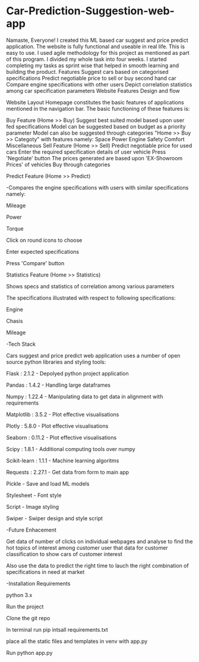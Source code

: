 # Car-Prediction-Suggestion-web-app
Namaste, Everyone!
I created this ML based car suggest and price predict application. The website is fully functional and useable in real life. This is easy to use. I used agile methodology for this project as mentioned as part of this program. I divided my whole task into four weeks. I started completing my tasks as sprint wise that helped in smooth learning and building the product.
Features
Suggest cars based on categorised specifications
Predict negotiable price to sell or buy second hand car
Compare engine specifications with other users
Depict correlation statistics among car specification parameters
Website Features Design and flow


Website Layout
Homepage constitutes the basic features of applications mentioned in the navigation bar. The basic functioning of these features is: 

Buy Feature (Home >> Buy)
Suggest best suited model based upon user fed specifications
Model can be suggested based on budget as a priority parameter
Model can also be suggested through categories "Home >> Buy >> Categoty" with features namely:
Space
Power
Engine
Safety
Comfort
Miscellaneous 
Sell Feature (Home >> Sell)
Predict negotiable price for used cars
Enter the required specification details of user vehicle
Press 'Negotiate' button
The prices generated are based upon 'EX-Showroom Prices' of vehicles 
Buy through categories
 

Predict Feature (Home >> Predict)

-Compares the engine specifications with users with similar specifications namely:

Mileage 

Power

Torque

Click on round icons to choose

Enter expected specifications

Press 'Compare' button  

Statistics Feature (Home >> Statistics)

Shows specs and statistics of correlation among various parameters

The specifications illustrated with respect to following specifications:

Engine

Chasis

Mileage 

-Tech Stack

Cars suggest and price predict web application uses a number of open source python libraries and styling tools:

Flask : 2.1.2 - Depolyed python project application

Pandas : 1.4.2 - Handling large dataframes

Numpy : 1.22.4 - Manipulating data to get data in alignment with requirements

Matplotlib : 3.5.2 - Plot effective visualisations

Plotly : 5.8.0 - Plot effective visualisations

Seaborn : 0.11.2 - Plot effective visualisations

Scipy : 1.8.1 - Additional computing tools over numpy

Scikit-learn : 1.1.1 - Machine learning algoritms

Requests : 2.27.1 - Get data from form to main app

Pickle - Save and load ML models

Stylesheet - Font style

Script - Image styling

Swiper - Swiper design and style script

-Future Enhacement

Get data of number of clicks on individual webpages and analyse to find the hot topics of interest among customer
user that data for customer classification to show cars of customer interest

Also use the data to predict the right time to lauch the right combination of specifications in need at market

-Installation Requirements

python 3.x

Run the project

Clone the git repo

In terminal run pip intsall requirements.txt

place all the static files and templates in venv with app.py

Run python app.py
